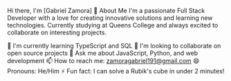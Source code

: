 Hi there, I'm [Gabriel Zamora] 👋
About Me
I'm a passionate Full Stack Developer with a love for creating innovative solutions and learning new technologies. Currently studying at Queens College and always excited to collaborate on interesting projects.

🌱 I'm currently learning TypeScript and SQL
👯 I'm looking to collaborate on open source projects
💬 Ask me about JavaScript, Python, and web development
📫 How to reach me: zamoragabriel191@gmail.com
😄 Pronouns: He/Him
⚡ Fun fact: I can solve a Rubik's cube in under 2 minutes!
